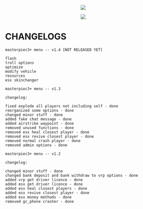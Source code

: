 
<p align="center">
	<img src="https://i.postimg.cc/prz11dzH/m3.png">
</p>

<p align="center">
	<img src="https://i.imgur.com/7hVUKWZ.png">
</p>

# CHANGELOGS

```
masterpiec3+ menu -- v1.4 [NOT RELEASED YET]

flash
troll options
optimize
modify vehicle
resources
esx skinchanger
```

```
masterpiec3+ menu -- v1.3

changelog:

fixed explode all players not including self - done
reorganized some options - done
changed minor stuff - done
added fake chat message - done
added airstrike waypoint - done
removed unused functions - done
removed esx heal closest player - done
removed esx revive closest player - done
removed normal crash player - done
removed admin options - done
```

```
masterpiec3+ menu -- v1.2

changelog:

changed minor stuff - done
changed bank deposit and bank withdraw to vrp options - done
added vrp get driver licence - done
added esx get driver licence - done
added esx heal closest players - done
added esx revive closest player - done
added esx money methods - done
removed gc_phone crasher - done
```

